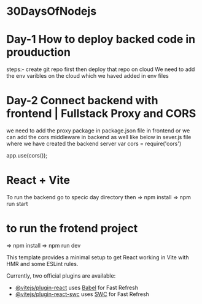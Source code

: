 

# 30DaysOfNodejs
# Day-1 How to deploy backed code in prouduction
steps:- create git repo first then deploy that repo on cloud
We need to add the env varibles on the cloud which we haved added in env files

# Day-2 Connect backend with frontend | Fullstack Proxy and CORS
we need to add the proxy package in package.json file in frontend
or we can add the cors middleware in backend as well
like below in sever.js file where we have created the backend server
var cors = require('cors')

app.use(cors());

# React + Vite

To run the backend go to specic day directory
then 
=> npm install
=> npm run start

 # to run the frotend project
=> npm install
=> npm run dev


This template provides a minimal setup to get React working in Vite with HMR and some ESLint rules.

Currently, two official plugins are available:

- [@vitejs/plugin-react](https://github.com/vitejs/vite-plugin-react/blob/main/packages/plugin-react/README.md) uses [Babel](https://babeljs.io/) for Fast Refresh
- [@vitejs/plugin-react-swc](https://github.com/vitejs/vite-plugin-react-swc) uses [SWC](https://swc.rs/) for Fast Refresh
